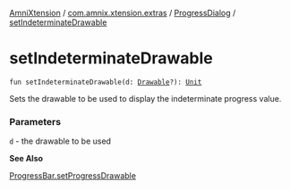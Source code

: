 [AmniXtension](../../index.md) / [com.amnix.xtension.extras](../index.md) / [ProgressDialog](index.md) / [setIndeterminateDrawable](./set-indeterminate-drawable.md)

# setIndeterminateDrawable

`fun setIndeterminateDrawable(d: `[`Drawable`](https://developer.android.com/reference/android/graphics/drawable/Drawable.html)`?): `[`Unit`](https://kotlinlang.org/api/latest/jvm/stdlib/kotlin/-unit/index.html)

Sets the drawable to be used to display the indeterminate progress value.

### Parameters

`d` - the drawable to be used

**See Also**

[ProgressBar.setProgressDrawable](https://developer.android.com/reference/android/widget/ProgressBar.html#setProgressDrawable(android.graphics.drawable.Drawable))

